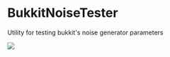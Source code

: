 # BukkitNoiseTester
Utility for testing bukkit's noise generator parameters

![](https://yeleha.co/2VWOBWb)

